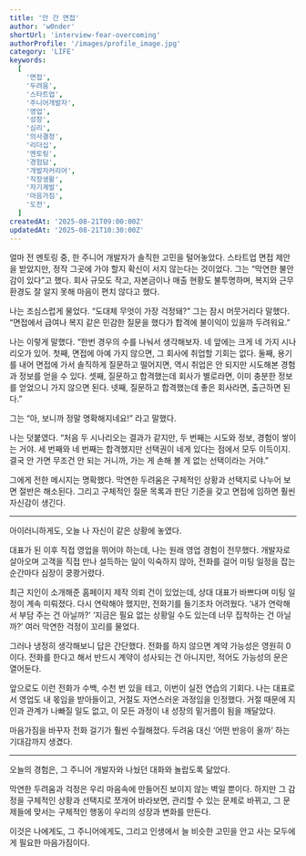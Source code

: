```yaml
---
title: '안 간 면접'
author: 'w0nder'
shortUrl: 'interview-fear-overcoming'
authorProfile: '/images/profile_image.jpg'
category: 'LIFE'
keywords:
  [
    '면접',
    '두려움',
    '스타트업',
    '주니어개발자',
    '영업',
    '성장',
    '심리',
    '의사결정',
    '리더십',
    '멘토링',
    '경험담',
    '개발자커리어',
    '직장생활',
    '자기계발',
    '마음가짐',
    '도전',
  ]
createdAt: '2025-08-21T09:00:00Z'
updatedAt: '2025-08-21T10:30:00Z'
---
```


얼마 전 멘토링 중, 한 주니어 개발자가 솔직한 고민을 털어놓았다. 스타트업 면접 제안을 받았지만, 정작 그곳에 가야 할지 확신이 서지 않는다는 것이었다. 그는 “막연한 불안감이 있다”고 했다. 회사 규모도 작고, 자본금이나 매출 현황도 불투명하며, 복지와 근무 환경도 잘 알지 못해 마음이 편치 않다고 했다.

나는 조심스럽게 물었다. “도대체 무엇이 가장 걱정돼?”
그는 잠시 머뭇거리다 말했다. “면접에서 급여나 복지 같은 민감한 질문을 했다가 합격에 불이익이 있을까 두려워요.”

나는 이렇게 말했다. “한번 경우의 수를 나눠서 생각해보자. 네 앞에는 크게 네 가지 시나리오가 있어.
첫째, 면접에 아예 가지 않으면, 그 회사에 취업할 기회는 없다.
둘째, 용기를 내어 면접에 가서 솔직하게 질문하고 떨어지면, 역시 취업은 안 되지만 시도해본 경험과 정보를 얻을 수 있다.
셋째, 질문하고 합격했는데 회사가 별로라면, 이미 충분한 정보를 얻었으니 가지 않으면 된다.
넷째, 질문하고 합격했는데 좋은 회사라면, 출근하면 된다.”

그는 “아, 보니까 정말 명확해지네요!” 라고 말했다.

나는 덧붙였다. “처음 두 시나리오는 결과가 같지만, 두 번째는 시도와 정보, 경험이 쌓이는 거야. 세 번째와 네 번째는 합격했지만 선택권이 네게 있다는 점에서 모두 이득이지. 결국 안 가면 무조건 안 되는 거니까, 가는 게 손해 볼 게 없는 선택이라는 거야.”

그에게 전한 메시지는 명확했다. 막연한 두려움은 구체적인 상황과 선택지로 나누어 보면 절반은 해소된다. 그리고 구체적인 질문 목록과 판단 기준을 갖고 면접에 임하면 훨씬 자신감이 생긴다.

---

아이러니하게도, 오늘 나 자신이 같은 상황에 놓였다.

대표가 된 이후 직접 영업을 뛰어야 하는데, 나는 원래 영업 경험이 전무했다. 개발자로 살아오며 고객을 직접 만나 설득하는 일이 익숙하지 않아, 전화를 걸어 미팅 일정을 잡는 순간마다 심장이 쿵쾅거렸다.

최근 지인이 소개해준 홈페이지 제작 의뢰 건이 있었는데, 상대 대표가 바쁘다며 미팅 일정이 계속 미뤄졌다. 다시 연락해야 했지만, 전화기를 들기조차 어려웠다. ‘내가 연락해서 부담 주는 건 아닐까?’ ‘지금은 필요 없는 상황일 수도 있는데 너무 집착하는 건 아닐까?’ 여러 막연한 걱정이 꼬리를 물었다.

그러나 냉정히 생각해보니 답은 간단했다. 전화를 하지 않으면 계약 가능성은 영원히 0이다. 전화를 한다고 해서 반드시 계약이 성사되는 건 아니지만, 적어도 가능성의 문은 열어둔다.

앞으로도 이런 전화가 수백, 수천 번 있을 테고, 이번이 실전 연습의 기회다. 나는 대표로서 영업도 내 몫임을 받아들이고, 거절도 자연스러운 과정임을 인정했다. 거절 때문에 지인과 관계가 나빠질 일도 없고, 이 모든 과정이 내 성장의 밑거름이 됨을 깨달았다.

마음가짐을 바꾸자 전화 걸기가 훨씬 수월해졌다. 두려움 대신 ‘어떤 반응이 올까’ 하는 기대감까지 생겼다.

---

오늘의 경험은, 그 주니어 개발자와 나눴던 대화와 놀랍도록 닮았다.

막연한 두려움과 걱정은 우리 마음속에 만들어진 보이지 않는 벽일 뿐이다. 하지만 그 감정을 구체적인 상황과 선택지로 쪼개어 바라보면, 관리할 수 있는 문제로 바뀌고, 그 문제들에 맞서는 구체적인 행동이 우리의 성장과 변화를 만든다.

이것은 나에게도, 그 주니어에게도, 그리고 인생에서 늘 비슷한 고민을 안고 사는 모두에게 필요한 마음가짐이다.
